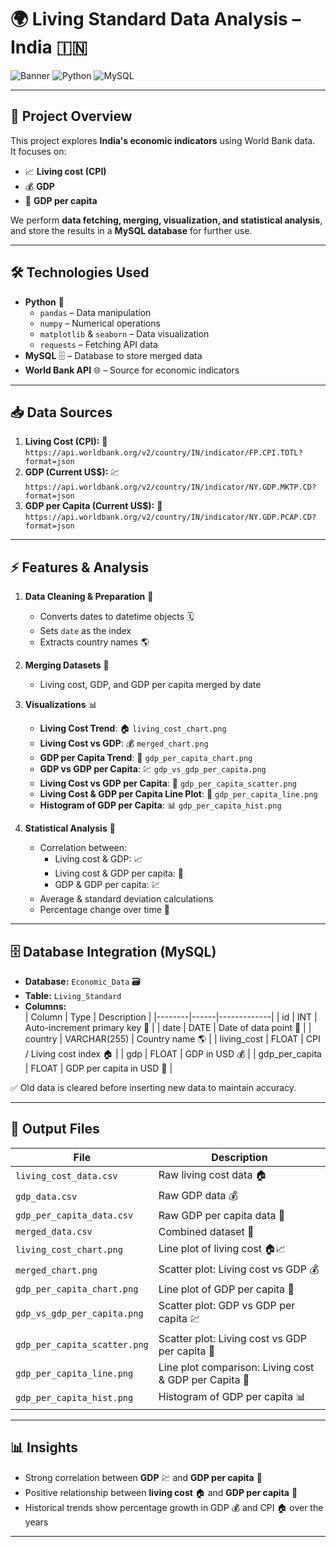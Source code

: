 # 🌍 Living Standard Data Analysis – India 🇮🇳

![Banner](https://img.shields.io/badge/Data-Analysis-blue) ![Python](https://img.shields.io/badge/Python-3.11-green) ![MySQL](https://img.shields.io/badge/MySQL-Database-orange)

---

## 📖 Project Overview

This project explores **India's economic indicators** using World Bank data.  
It focuses on:

- 📈 **Living cost (CPI)**
- 💰 **GDP**
- 👤 **GDP per capita**

We perform **data fetching, merging, visualization, and statistical analysis**, and store the results in a **MySQL database** for further use.  

---

## 🛠️ Technologies Used

- **Python** 🐍
  - `pandas` – Data manipulation
  - `numpy` – Numerical operations
  - `matplotlib` & `seaborn` – Data visualization
  - `requests` – Fetching API data
- **MySQL** 🗄️ – Database to store merged data
- **World Bank API** 🌐 – Source for economic indicators

---

## 📥 Data Sources

1. **Living Cost (CPI):** 🌟 `https://api.worldbank.org/v2/country/IN/indicator/FP.CPI.TOTL?format=json`
2. **GDP (Current US$):** 💹 `https://api.worldbank.org/v2/country/IN/indicator/NY.GDP.MKTP.CD?format=json`
3. **GDP per Capita (Current US$):** 👤 `https://api.worldbank.org/v2/country/IN/indicator/NY.GDP.PCAP.CD?format=json`

---

## ⚡ Features & Analysis

1. **Data Cleaning & Preparation** 🧹  
   - Converts dates to datetime objects 🗓️  
   - Sets `date` as the index  
   - Extracts country names 🌎  

2. **Merging Datasets** 🔗  
   - Living cost, GDP, and GDP per capita merged by date  

3. **Visualizations** 📊  
   - **Living Cost Trend**: 🏠 `living_cost_chart.png`  
   - **Living Cost vs GDP**: 💰 `merged_chart.png`  
   - **GDP per Capita Trend**: 👤 `gdp_per_capita_chart.png`  
   - **GDP vs GDP per Capita**: 💹 `gdp_vs_gdp_per_capita.png`  
   - **Living Cost vs GDP per Capita**: 🌟 `gdp_per_capita_scatter.png`  
   - **Living Cost & GDP per Capita Line Plot**: 🔄 `gdp_per_capita_line.png`  
   - **Histogram of GDP per Capita**: 📊 `gdp_per_capita_hist.png`  

4. **Statistical Analysis** 📐  
   - Correlation between:  
     - Living cost & GDP: 📈  
     - Living cost & GDP per capita: 👤  
     - GDP & GDP per capita: 💹  
   - Average & standard deviation calculations  
   - Percentage change over time 🔄

---

## 🗄️ Database Integration (MySQL)

- **Database:** `Economic_Data` 🗃️  
- **Table:** `Living_Standard`  
- **Columns:**  
  | Column | Type | Description |
  |--------|------|-------------|
  | id | INT | Auto-increment primary key 🔑 |
  | date | DATE | Date of data point 📅 |
  | country | VARCHAR(255) | Country name 🌎 |
  | living_cost | FLOAT | CPI / Living cost index 🏠 |
  | gdp | FLOAT | GDP in USD 💰 |
  | gdp_per_capita | FLOAT | GDP per capita in USD 👤 |

✅ Old data is cleared before inserting new data to maintain accuracy.  

---

## 📂 Output Files

| File | Description |
|------|-------------|
| `living_cost_data.csv` | Raw living cost data 🏠 |
| `gdp_data.csv` | Raw GDP data 💰 |
| `gdp_per_capita_data.csv` | Raw GDP per capita data 👤 |
| `merged_data.csv` | Combined dataset 🔗 |
| `living_cost_chart.png` | Line plot of living cost 🏠📈 |
| `merged_chart.png` | Scatter plot: Living cost vs GDP 💰 |
| `gdp_per_capita_chart.png` | Line plot of GDP per capita 👤 |
| `gdp_vs_gdp_per_capita.png` | Scatter plot: GDP vs GDP per capita 💹 |
| `gdp_per_capita_scatter.png` | Scatter plot: Living cost vs GDP per capita 🌟 |
| `gdp_per_capita_line.png` | Line plot comparison: Living cost & GDP per Capita 🔄 |
| `gdp_per_capita_hist.png` | Histogram of GDP per capita 📊 |

---

## 📊 Insights

- Strong correlation between **GDP** 💹 and **GDP per capita** 👤  
- Positive relationship between **living cost** 🏠 and **GDP per capita** 👤  
- Historical trends show percentage growth in GDP 💰 and CPI 🏠 over the years  

---
